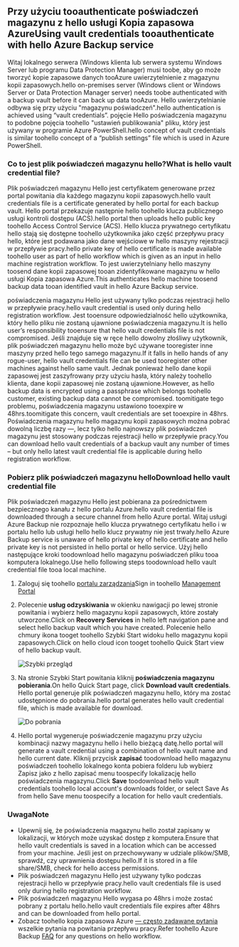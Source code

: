 ## <a name="using-vault-credentials-tooauthenticate-with-hello-azure-backup-service"></a><span data-ttu-id="2fcd9-101">Przy użyciu tooauthenticate poświadczeń magazynu z hello usługi Kopia zapasowa Azure</span><span class="sxs-lookup"><span data-stu-id="2fcd9-101">Using vault credentials tooauthenticate with hello Azure Backup service</span></span>
<span data-ttu-id="2fcd9-102">Witaj lokalnego serwera (Windows klienta lub serwera systemu Windows Server lub programu Data Protection Manager) musi toobe, aby go może tworzyć kopie zapasowe danych tooAzure uwierzytelnienie z magazynu kopii zapasowych.</span><span class="sxs-lookup"><span data-stu-id="2fcd9-102">hello on-premises server (Windows client or Windows Server or Data Protection Manager server) needs toobe authenticated with a backup vault before it can back up data tooAzure.</span></span> <span data-ttu-id="2fcd9-103">Hello uwierzytelnianie odbywa się przy użyciu "magazynu poświadczeń".</span><span class="sxs-lookup"><span data-stu-id="2fcd9-103">hello authentication is achieved using “vault credentials”.</span></span> <span data-ttu-id="2fcd9-104">pojęcie Hello poświadczenia magazynu to podobne pojęcia toohello "ustawień publikowania" pliku, który jest używany w programie Azure PowerShell.</span><span class="sxs-lookup"><span data-stu-id="2fcd9-104">hello concept of vault credentials is similar toohello concept of a “publish settings” file which is used in Azure PowerShell.</span></span>

### <a name="what-is-hello-vault-credential-file"></a><span data-ttu-id="2fcd9-105">Co to jest plik poświadczeń magazynu hello?</span><span class="sxs-lookup"><span data-stu-id="2fcd9-105">What is hello vault credential file?</span></span>
<span data-ttu-id="2fcd9-106">Plik poświadczeń magazynu Hello jest certyfikatem generowane przez portal powitania dla każdego magazynu kopii zapasowych.</span><span class="sxs-lookup"><span data-stu-id="2fcd9-106">hello vault credentials file is a certificate generated by hello portal for each backup vault.</span></span> <span data-ttu-id="2fcd9-107">Hello portal przekazuje następnie hello toohello klucza publicznego usługi kontroli dostępu (ACS).</span><span class="sxs-lookup"><span data-stu-id="2fcd9-107">hello portal then uploads hello public key toohello Access Control Service (ACS).</span></span> <span data-ttu-id="2fcd9-108">Hello klucza prywatnego certyfikatu hello stają się dostępne toohello użytkownika jako część przepływu pracy hello, które jest podawana jako dane wejściowe w hello maszyny rejestracji w przepływie pracy.</span><span class="sxs-lookup"><span data-stu-id="2fcd9-108">hello private key of hello certificate is made available toohello user as part of hello workflow which is given as an input in hello machine registration workflow.</span></span> <span data-ttu-id="2fcd9-109">To jest uwierzytelniany hello maszyny toosend dane kopii zapasowej tooan zidentyfikowane magazynu w hello usługi Kopia zapasowa Azure.</span><span class="sxs-lookup"><span data-stu-id="2fcd9-109">This authenticates hello machine toosend backup data tooan identified vault in hello Azure Backup service.</span></span>

<span data-ttu-id="2fcd9-110">poświadczenia magazynu Hello jest używany tylko podczas rejestracji hello w przepływie pracy.</span><span class="sxs-lookup"><span data-stu-id="2fcd9-110">hello vault credential is used only during hello registration workflow.</span></span> <span data-ttu-id="2fcd9-111">Jest tooensure odpowiedzialność hello użytkownika, który hello pliku nie zostaną ujawnione poświadczenia magazynu.</span><span class="sxs-lookup"><span data-stu-id="2fcd9-111">It is hello user’s responsibility tooensure that hello vault credentials file is not compromised.</span></span> <span data-ttu-id="2fcd9-112">Jeśli znajduje się w ręce hello dowolny złośliwy użytkownik, plik poświadczeń magazynu hello może być używane tooregister inne maszyny przed hello tego samego magazynu.</span><span class="sxs-lookup"><span data-stu-id="2fcd9-112">If it falls in hello hands of any rogue-user, hello vault credentials file can be used tooregister other machines against hello same vault.</span></span> <span data-ttu-id="2fcd9-113">Jednak ponieważ hello dane kopii zapasowej jest zaszyfrowany przy użyciu hasła, który należy toohello klienta, dane kopii zapasowej nie zostaną ujawnione.</span><span class="sxs-lookup"><span data-stu-id="2fcd9-113">However, as hello backup data is encrypted using a passphrase which belongs toohello customer, existing backup data cannot be compromised.</span></span> <span data-ttu-id="2fcd9-114">toomitigate tego problemu, poświadczenia magazynu ustawiono tooexpire w 48hrs.</span><span class="sxs-lookup"><span data-stu-id="2fcd9-114">toomitigate this concern, vault credentials are set tooexpire in 48hrs.</span></span> <span data-ttu-id="2fcd9-115">Poświadczenia magazynu hello magazynu kopii zapasowych można pobrać dowolną liczbę razy —, lecz tylko hello najnowszy plik poświadczeń magazynu jest stosowany podczas rejestracji hello w przepływie pracy.</span><span class="sxs-lookup"><span data-stu-id="2fcd9-115">You can download hello vault credentials of a backup vault any number of times – but only hello latest vault credential file is applicable during hello registration workflow.</span></span>

### <a name="download-hello-vault-credential-file"></a><span data-ttu-id="2fcd9-116">Pobierz plik poświadczeń magazynu hello</span><span class="sxs-lookup"><span data-stu-id="2fcd9-116">Download hello vault credential file</span></span>
<span data-ttu-id="2fcd9-117">Plik poświadczeń magazynu Hello jest pobierana za pośrednictwem bezpiecznego kanału z hello portalu Azure.</span><span class="sxs-lookup"><span data-stu-id="2fcd9-117">hello vault credential file is downloaded through a secure channel from hello Azure portal.</span></span> <span data-ttu-id="2fcd9-118">Witaj usługi Azure Backup nie rozpoznaje hello klucza prywatnego certyfikatu hello i w portalu hello lub usługi hello hello klucz prywatny nie jest trwały.</span><span class="sxs-lookup"><span data-stu-id="2fcd9-118">hello Azure Backup service is unaware of hello private key of hello certificate and hello private key is not persisted in hello portal or hello service.</span></span> <span data-ttu-id="2fcd9-119">Użyj hello następujące kroki toodownload hello magazynu poświadczeń pliku tooa komputera lokalnego.</span><span class="sxs-lookup"><span data-stu-id="2fcd9-119">Use hello following steps toodownload hello vault credential file tooa local machine.</span></span>

1. <span data-ttu-id="2fcd9-120">Zaloguj się toohello [portalu zarządzania](https://manage.windowsazure.com/)</span><span class="sxs-lookup"><span data-stu-id="2fcd9-120">Sign in toohello [Management Portal](https://manage.windowsazure.com/)</span></span>
2. <span data-ttu-id="2fcd9-121">Polecenie **usług odzyskiwania** w okienku nawigacji po lewej stronie powitania i wybierz hello magazynu kopii zapasowych, które zostały utworzone.</span><span class="sxs-lookup"><span data-stu-id="2fcd9-121">Click on **Recovery Services** in hello left navigation pane and select hello backup vault which you have created.</span></span> <span data-ttu-id="2fcd9-122">Polecenie hello chmury ikona tooget toohello Szybki Start widoku hello magazynu kopii zapasowych.</span><span class="sxs-lookup"><span data-stu-id="2fcd9-122">Click on hello cloud icon tooget toohello Quick Start view of hello backup vault.</span></span>
   
   ![Szybki przegląd](./media/backup-download-credentials/quickview.png)
3. <span data-ttu-id="2fcd9-124">Na stronie Szybki Start powitania kliknij **poświadczenia magazynu pobierania**.</span><span class="sxs-lookup"><span data-stu-id="2fcd9-124">On hello Quick Start page, click **Download vault credentials**.</span></span> <span data-ttu-id="2fcd9-125">Hello portal generuje plik poświadczeń magazynu hello, który ma zostać udostępnione do pobrania.</span><span class="sxs-lookup"><span data-stu-id="2fcd9-125">hello  portal generates hello vault credential file, which is made available for download.</span></span>
   
   ![Do pobrania](./media/backup-download-credentials/downloadvc.png)
4. <span data-ttu-id="2fcd9-127">Hello portal wygeneruje poświadczenie magazynu przy użyciu kombinacji nazwy magazynu hello i hello bieżącą datę.</span><span class="sxs-lookup"><span data-stu-id="2fcd9-127">hello portal will generate a vault credential using a combination of hello vault name and hello current date.</span></span> <span data-ttu-id="2fcd9-128">Kliknij przycisk **zapisać** toodownload hello magazynu poświadczeń toohello lokalnego konta pobiera folderu lub wybierz Zapisz jako z hello zapisać menu toospecify lokalizację hello poświadczenia magazynu.</span><span class="sxs-lookup"><span data-stu-id="2fcd9-128">Click **Save** toodownload hello vault credentials toohello local account's downloads folder, or select Save As from hello Save menu toospecify a location for hello vault credentials.</span></span>

### <a name="note"></a><span data-ttu-id="2fcd9-129">Uwaga</span><span class="sxs-lookup"><span data-stu-id="2fcd9-129">Note</span></span>
* <span data-ttu-id="2fcd9-130">Upewnij się, że poświadczenia magazynu hello został zapisany w lokalizacji, w których może uzyskać dostęp z komputera.</span><span class="sxs-lookup"><span data-stu-id="2fcd9-130">Ensure that hello vault credentials is saved in a location which can be accessed from your machine.</span></span> <span data-ttu-id="2fcd9-131">Jeśli jest on przechowywany w udziale plików/SMB, sprawdź, czy uprawnienia dostępu hello.</span><span class="sxs-lookup"><span data-stu-id="2fcd9-131">If it is stored in a file share/SMB, check for hello access permissions.</span></span>
* <span data-ttu-id="2fcd9-132">Plik poświadczeń magazynu Hello jest używany tylko podczas rejestracji hello w przepływie pracy.</span><span class="sxs-lookup"><span data-stu-id="2fcd9-132">hello vault credentials file is used only during hello registration workflow.</span></span>
* <span data-ttu-id="2fcd9-133">Plik poświadczeń magazynu Hello wygasa po 48hrs i może zostać pobrany z portalu hello.</span><span class="sxs-lookup"><span data-stu-id="2fcd9-133">hello vault credentials file expires after 48hrs and can be downloaded from hello portal.</span></span>
* <span data-ttu-id="2fcd9-134">Zobacz toohello kopia zapasowa Azure [— często zadawane pytania](../articles/backup/backup-azure-backup-faq.md) wszelkie pytania na powitania przepływu pracy.</span><span class="sxs-lookup"><span data-stu-id="2fcd9-134">Refer toohello Azure Backup [FAQ](../articles/backup/backup-azure-backup-faq.md) for any questions on hello workflow.</span></span>

